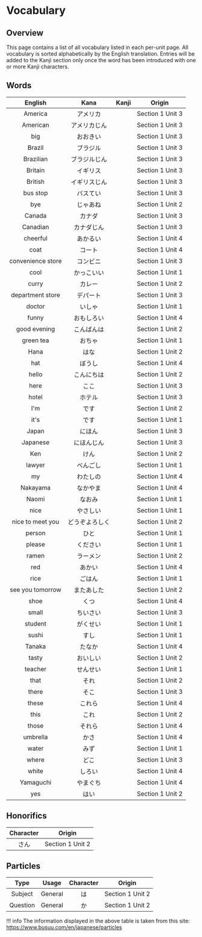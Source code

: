 # Vocabulary
## Overview
This page contains a list of all vocabulary listed in each per-unit page.
All vocabulary is sorted alphabetically by the English translation. Entries
will be added to the Kanji section only once the word has been introduced with
one or more Kanji characters.

## Words
| English | Kana | Kanji | Origin |
|:-------:|:----:|:-----:|:------:|
| America | アメリカ | | Section 1 Unit 3 |
| American | アメリカじん | | Section 1 Unit 3 |
| big | おおきい | | Section 1 Unit 3 |
| Brazil | ブラジル | | Section 1 Unit 3 |
| Brazilian | ブラジルじん | | Section 1 Unit 3 |
| Britain | イギリス | | Section 1 Unit 3 |
| British | イギリスじん | | Section 1 Unit 3 |
| bus stop | バスてい | | Section 1 Unit 3 |
| bye | じゃあね | | Section 1 Unit 2 |
| Canada | カナダ | | Section 1 Unit 3 |
| Canadian | カナダじん | | Section 1 Unit 3 |
| cheerful | あかるい | | Section 1 Unit 4 |
| coat | コート | | Section 1 Unit 4 |
| convenience store | コンビニ | | Section 1 Unit 3 |
| cool | かっこいい | | Section 1 Unit 1 |
| curry | カレー | | Section 1 Unit 2 |
| department store | デパート | | Section 1 Unit 3 |
| doctor | いしゃ | | Section 1 Unit 1 |
| funny | おもしろい | | Section 1 Unit 4 |
| good evening | こんばんは | | Section 1 Unit 2 |
| green tea | おちゃ | | Section 1 Unit 1 |
| Hana | はな | | Section 1 Unit 2 |
| hat | ぼうし | | Section 1 Unit 4 |
| hello | こんにちは | | Section 1 Unit 2 |
| here | ここ | | Section 1 Unit 3 |
| hotel | ホテル | | Section 1 Unit 3 |
| I'm | です | | Section 1 Unit 2 |
| it's | です | | Section 1 Unit 1 |
| Japan | にほん | | Section 1 Unit 3 |
| Japanese | にほんじん | | Section 1 Unit 3 |
| Ken | けん | | Section 1 Unit 2 |
| lawyer | べんごし | | Section 1 Unit 1 |
| my | わたしの | | Section 1 Unit 4 |
| Nakayama | なかやま | | Section 1 Unit 4 |
| Naomi | なおみ | | Section 1 Unit 1 |
| nice | やさしい | | Section 1 Unit 1 |
| nice to meet you | どうぞよろしく | | Section 1 Unit 2 |
| person | ひと | | Section 1 Unit 1 |
| please | ください | | Section 1 Unit 1 |
| ramen | ラーメン | | Section 1 Unit 2 |
| red | あかい | | Section 1 Unit 4 |
| rice | ごはん | | Section 1 Unit 1 |
| see you tomorrow | またあした | | Section 1 Unit 2 |
| shoe | くつ | | Section 1 Unit 4 |
| small | ちいさい | | Section 1 Unit 3 |
| student | がくせい | | Section 1 Unit 1 |
| sushi | すし | | Section 1 Unit 1 |
| Tanaka | たなか | | Section 1 Unit 4 |
| tasty | おいしい | | Section 1 Unit 2 |
| teacher | せんせい | | Section 1 Unit 1 |
| that | それ | | Section 1 Unit 2 |
| there | そこ | | Section 1 Unit 3 |
| these | これら | | Section 1 Unit 4 |
| this | これ | | Section 1 Unit 2 |
| those | それら | | Section 1 Unit 4 |
| umbrella | かさ | | Section 1 Unit 4 |
| water | みず | | Section 1 Unit 1 |
| where | どこ | | Section 1 Unit 3 |
| white | しろい | | Section 1 Unit 4 |
| Yamaguchi | やまぐち | | Section 1 Unit 4 |
| yes | はい | | Section 1 Unit 2 |


## Honorifics
| Character | Origin |
|:---------:|:------:|
| さん | Section 1 Unit 2 |


## Particles
| Type | Usage | Character | Origin |
|:----:|:-----:|:---------:|:------:|
| Subject | General | は | Section 1 Unit 2 |
| Question | General | か | Section 1 Unit 2 |

!!! info
    The information displayed in the above table is taken from this site:
    https://www.busuu.com/en/japanese/particles
